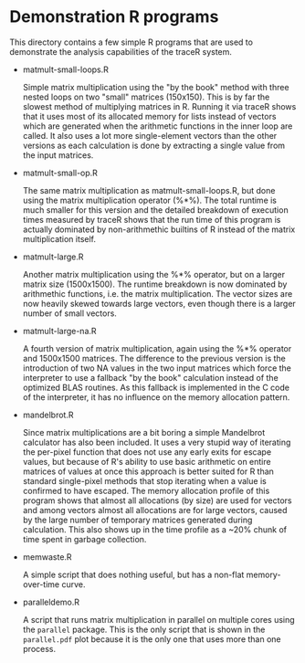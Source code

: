 Demonstration R programs
========================

This directory contains a few simple R programs that are used to
demonstrate the analysis capabilities of the traceR system.

- matmult-small-loops.R

    Simple matrix multiplication using the "by the book" method with
    three nested loops on two "small" matrices (150x150).
    This is by far the slowest method of multiplying matrices in
    R. Running it via traceR shows that it uses most of its allocated
    memory for lists instead of vectors which are generated when the
    arithmetic functions in the inner loop are called. It also uses a
    lot more single-element vectors than the other versions as each
    calculation is done by extracting a single value from the input
    matrices.

- matmult-small-op.R

    The same matrix multiplication as matmult-small-loops.R, but done
    using the matrix multiplication operator (%*%). The total runtime
    is much smaller for this version and the detailed breakdown of
    execution times measured by traceR shows that the run time of this
    program is actually dominated by non-arithmethic builtins of R
    instead of the matrix multiplication itself.

- matmult-large.R

    Another matrix multiplication using the %*% operator, but on a
    larger matrix size (1500x1500). The runtime breakdown is now
    dominated by arithmethic functions, i.e. the matrix
    multiplication. The vector sizes are now heavily skewed towards
    large vectors, even though there is a larger number of small
    vectors.

- matmult-large-na.R

    A fourth version of matrix multiplication, again using the %*%
    operator and 1500x1500 matrices. The difference to the previous
    version is the introduction of two NA values in the two input
    matrices which force the interpreter to use a fallback "by the
    book" calculation instead of the optimized BLAS routines. As this
    fallback is implemented in the C code of the interpreter, it has
    no influence on the memory allocation pattern.

- mandelbrot.R

    Since matrix multiplications are a bit boring a simple Mandelbrot
    calculator has also been included. It uses a very stupid way of
    iterating the per-pixel function that does not use any early
    exits for escape values, but because of R's ability to use basic
    arithmetic on entire matrices of values at once this approach is
    better suited for R than standard single-pixel methods that stop
    iterating when a value is confirmed to have escaped. The memory
    allocation profile of this program shows that almost all
    allocations (by size) are used for vectors and among vectors
    almost all allocations are for large vectors, caused by the large
    number of temporary matrices generated during calculation. This
    also shows up in the time profile as a ~20% chunk of time spent in
    garbage collection.

- memwaste.R

    A simple script that does nothing useful, but has a non-flat
    memory-over-time curve.

- paralleldemo.R

    A script that runs matrix multiplication in parallel on multiple
    cores using the `parallel` package. This is the only script that
    is shown in the `parallel.pdf` plot because it is the only one
    that uses more than one process.
